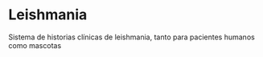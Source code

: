 # Leishmania
Sistema de historias clínicas de leishmania, tanto para pacientes humanos como mascotas
